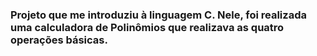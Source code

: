 ### Projeto que me introduziu à linguagem C. Nele, foi realizada uma calculadora de Polinômios que realizava as quatro operações básicas.
